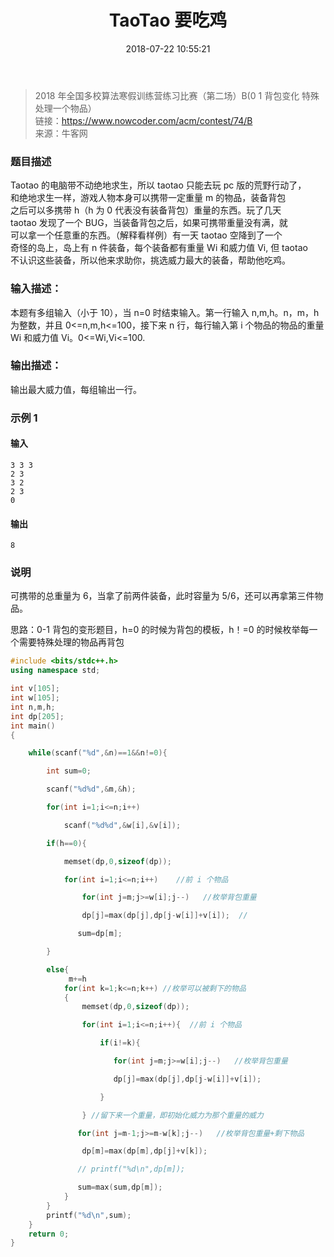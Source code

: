 ﻿---
title: TaoTao 要吃鸡
date: 2018-07-22 10:55:21
lastmod: 2018-07-22 10:55:21
tags: ["背包问题","Nowcoder","C++"]
categories: ["ACM"]
---

> 2018 年全国多校算法寒假训练营练习比赛（第二场）B(0 1 背包变化 特殊处理一个物品）  
链接：https://www.nowcoder.com/acm/contest/74/B  
来源：牛客网  

### 题目描述

Taotao 的电脑带不动绝地求生，所以 taotao 只能去玩 pc 版的荒野行动了，  
和绝地求生一样，游戏人物本身可以携带一定重量 m 的物品，装备背包  
之后可以多携带 h（h 为 0 代表没有装备背包）重量的东西。玩了几天  
taotao 发现了一个 BUG，当装备背包之后，如果可携带重量没有满，就  
可以拿一个任意重的东西。（解释看样例）有一天 taotao 空降到了一个  
奇怪的岛上，岛上有 n 件装备，每个装备都有重量 Wi 和威力值 Vi, 但 taotao  
不认识这些装备，所以他来求助你，挑选威力最大的装备，帮助他吃鸡。  

### 输入描述：
本题有多组输入（小于 10），当 n=0 时结束输入。第一行输入 n,m,h。n，m，h 为整数，并且 0<=n,m,h<=100，接下来 n 行，每行输入第 i 个物品的物品的重量 Wi 和威力值 Vi。0<=Wi,Vi<=100.  
### 输出描述：
输出最大威力值，每组输出一行。

### 示例 1

#### 输入

    3 3 3
    2 3
    3 2
    2 3
    0

#### 输出

    8

### 说明

可携带的总重量为 6，当拿了前两件装备，此时容量为 5/6，还可以再拿第三件物品。

思路：0-1 背包的变形题目，h=0 的时候为背包的模板，h！=0 的时候枚举每一个需要特殊处理的物品再背包
```cpp
#include <bits/stdc++.h>
using namespace std;

int v[105];
int w[105];
int n,m,h;
int dp[205];
int main()
{

    while(scanf("%d",&n)==1&&n!=0){

        int sum=0;

        scanf("%d%d",&m,&h);

        for(int i=1;i<=n;i++)

            scanf("%d%d",&w[i],&v[i]);

        if(h==0){

            memset(dp,0,sizeof(dp));

            for(int i=1;i<=n;i++)    //前 i 个物品

                for(int j=m;j>=w[i];j--)   //枚举背包重量

                dp[j]=max(dp[j],dp[j-w[i]]+v[i]);  //

               sum=dp[m];

        }

        else{
             m+=h
            for(int k=1;k<=n;k++) //枚举可以被剩下的物品
            {
                memset(dp,0,sizeof(dp));

                for(int i=1;i<=n;i++){  //前 i 个物品

                    if(i!=k){

                       for(int j=m;j>=w[i];j--)   //枚举背包重量

                       dp[j]=max(dp[j],dp[j-w[i]]+v[i]);

                    }

                } //留下来一个重量，即初始化威力为那个重量的威力

               for(int j=m-1;j>=m-w[k];j--)   //枚举背包重量+剩下物品

                dp[m]=max(dp[m],dp[j]+v[k]);

               // printf("%d\n",dp[m]);

               sum=max(sum,dp[m]);
            }
        }
        printf("%d\n",sum);
    }
    return 0;
}
```
